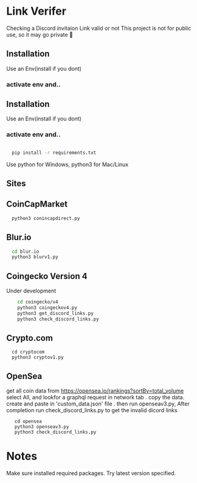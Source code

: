 # Link Verifer

Checking a Discord invitaion Link valid or not
This project is not for public use, so it may go private 🫥
## Installation

Use an Env(install if you dont)

### activate env and..

## Installation

Use an Env(install if you dont)

### activate env and..

```bash

  pip install -r requirements.txt

```

Use python for Windows, python3 for Mac/Linux

## Sites

## CoinCapMarket

```bash
  python3 conincapdirect.py
```

## Blur.io

```bash
  cd blur.io
  python3 blurv1.py
```


## Coingecko Version 4

Under development

```bash
    cd coingecko/v4
    python3 coingeckov4.py
    python3 get_discord_links.py
    python3 check_discord_links.py
```

## Crypto.com

```
  cd cryptocom
  python3 cryptov1.py
```

## OpenSea

get all coin data from https://opensea.io/rankings?sortBy=total_volume
select All, and lookfor a graphql request in network tab . copy the data.
create and paste in 'custom_data.json' file . then run openseav3.py,
After completion run check_discord_links.py to get the invalid dicord links

```
   cd opensea
   python3 openseav3.py
   python3 check_discord_links.py
```

# Notes
Make sure installed required packages.
Try latest version specified.
